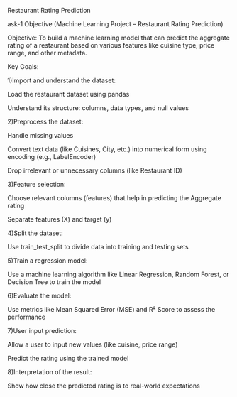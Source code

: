 Restaurant Rating Prediction

ask-1 Objective (Machine Learning Project – Restaurant Rating Prediction)

Objective:
To build a machine learning model that can predict the aggregate rating of a restaurant based on various features like cuisine type, price range, and other metadata.

Key Goals:

1)Import and understand the dataset:

Load the restaurant dataset using pandas

Understand its structure: columns, data types, and null values


2)Preprocess the dataset:

Handle missing values

Convert text data (like Cuisines, City, etc.) into numerical form using encoding (e.g., LabelEncoder)

Drop irrelevant or unnecessary columns (like Restaurant ID)


3)Feature selection:

Choose relevant columns (features) that help in predicting the Aggregate rating

Separate features (X) and target (y)


4)Split the dataset:

Use train_test_split to divide data into training and testing sets


5)Train a regression model:

Use a machine learning algorithm like Linear Regression, Random Forest, or Decision Tree to train the model


6)Evaluate the model:

Use metrics like Mean Squared Error (MSE) and R² Score to assess the performance


7)User input prediction:

Allow a user to input new values (like cuisine, price range)

Predict the rating using the trained model


8)Interpretation of the result:

Show how close the predicted rating is to real-world expectations
